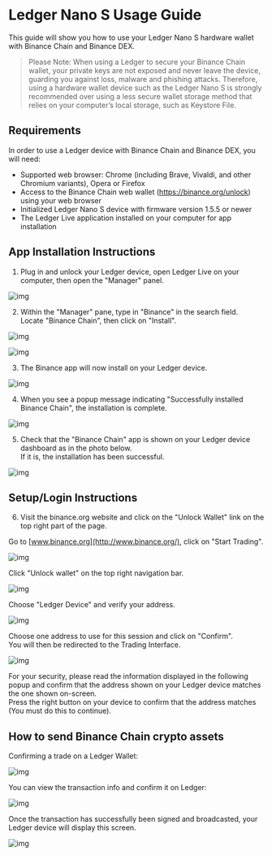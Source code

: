 # Ledger Nano S Usage Guide

This guide will show you how to use your Ledger Nano S hardware wallet with Binance Chain and Binance DEX.

> Please Note: When using a Ledger to secure your Binance Chain wallet, your private keys are not exposed and never leave the device, guarding you against loss, malware and phishing attacks.
Therefore, using a hardware wallet device such as the Ledger Nano S is strongly recommended over using a less secure wallet storage method that relies on your computer’s local storage, such as Keystore File.

## Requirements

In order to use a Ledger device with Binance Chain and Binance DEX, you will need:

- Supported web browser: Chrome (including Brave, Vivaldi, and other Chromium variants), Opera or Firefox
- Access to the Binance Chain web wallet (https://binance.org/unlock) using your web browser
- Initialized Ledger Nano S device with firmware version 1.5.5 or newer
- The Ledger Live application installed on your computer for app installation

## App Installation Instructions

1) Plug in and unlock your Ledger device, open Ledger Live on your computer, then open the "Manager" panel.

![img](assets/ledger-nano-s-usage-guide/manage.png)

2) Within the "Manager" pane, type in "Binance" in the search field.<br/>
Locate "Binance Chain", then click on "Install".

![img](assets/ledger-nano-s-usage-guide/install.png)

![img](assets/ledger-nano-s-usage-guide/search.png)


3) The Binance app will now install on your Ledger device.

![img](assets/ledger-nano-s-usage-guide/installing.png)

4) When you see a popup message indicating "Successfully installed Binance Chain", the installation is complete.

![img](assets/ledger-nano-s-usage-guide/success.png)


5) Check that the "Binance Chain" app is shown on your Ledger device dashboard as in the photo below.<br/>
If it is, the installation has been successful.

![img](assets/ledger-nano-s-usage-guide/app.png)

## Setup/Login Instructions

6) Visit the binance.org website and click on the "Unlock Wallet" link on the top right part of the page.

Go to [www.binance.org](http://www.binance.org/), click on "Start Trading".

![img](assets/ledger-nano-s-usage-guide/start.png)

Click "Unlock wallet" on the top right navigation bar.

![img](assets/ledger-nano-s-usage-guide/unlock.png)

Choose "Ledger Device" and verify your address.

![img](assets/ledger-nano-s-usage-guide/ledger.png)

Choose one address to use for this session and click on "Confirm".<br/>
You will then be redirected to the Trading Interface.

![img](assets/ledger-nano-s-usage-guide/address.png)


For your security, please read the information displayed in the following popup and confirm that the address shown on your Ledger device matches the one shown on-screen.<br/>
Press the right button on your device to confirm that the address matches (You must do this to continue).

## How to send Binance Chain crypto assets

Confirming a trade on a Ledger Wallet:

![img](assets/ledger-nano-s-usage-guide/transaction.png)

You can view the transaction info and confirm it on Ledger:

![img](assets/ledger-nano-s-usage-guide/preview.png)

Once the transaction has successfully been signed and broadcasted, your Ledger device will display this screen.

![img](assets/ledger-nano-s-usage-guide/sign.png)







